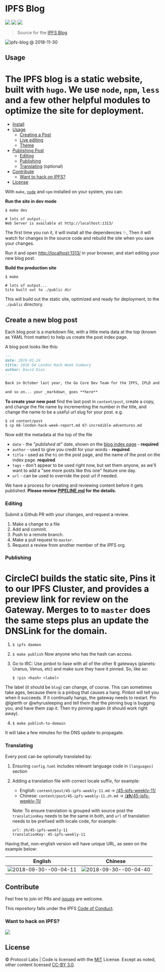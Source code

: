 # IPFS Blog

[![](https://img.shields.io/badge/made%20by-Protocol%20Labs-blue.svg?style=flat-square)](https://protocol.ai)
[![](https://img.shields.io/badge/project-IPFS-blue.svg?style=flat-square)](http://ipfs.io/)
[![](https://img.shields.io/badge/freenode-%23ipfs-blue.svg?style=flat-square)](http://webchat.freenode.net/?channels=%23ipfs)

> Source for the [IPFS Blog](https://blog.ipfs.io)

![ipfs-blog @ 2018-11-30](https://ipfs.io/ipfs/QmYxumHGuNdu8rAwcw6kgc2UU1buJxv7V7uFs17tBx9w3W/ipfs-blog.png)

## Usage

The IPFS blog is a static website, built with `hugo`. We use `node`, `npm`, `less` and a few other helpful modules to optimize the site for deployment.
=======
- [Install](#install)
- [Usage](#usage)
  - [Creating a Post](#creating-a-post)
  - [Live editing](#live-editing)
  - [Theme](#theme)
- [Publishing Post](#publishing-post)
  - [Editing](#editing)
  - [Publishing](#publishing)
  - [Translating](#translating) (optional)
- [Contribute](#contribute)
  - [Want to hack on IPFS?](#want-to-hack-on-ipfs)
- [License](#license)

With `make`, [`node`](http://nodejs.org) and `npm` installed on your system, you can:

**Run the site in dev mode**

```console
$ make dev

# lots of output...
Web Server is available at http://localhost:1313/
```

The first time you run it, it will install all the dependencies ✨, Then it will watch for changes in the source code and rebuild the site when you save your changes.

Run it and open <http://localhost:1313/> in your browser, and start editing your new blog post.

**Build the production site**

```console
$ make

# lots of output...
Site built out to ./public dir
```

This will build out the static site, optimized and ready for deployment, to the `./public` directory.

## Create a new blog post

Each blog post is a markdown file, with a little meta data at the top (known as YAML front matter) to help us create the post index page.

A blog post looks like this:

```markdown
---
date: 2019-01-24
title: 2018 Q4 London Hack Week Summary
author: David Dias
---

Back in October last year, the Go Core Dev Team for the IPFS, IPLD and libp2p projects spent some quality time together

and so on... your _markdown_ goes **here**
```

**To create your new post** find the last post in `content/post`, create a copy, and change the file name by incrementing the number in the title, and change the name to be a useful url slug for your post. e.g.

```console
$ cd content/post
$ cp 66-london-hack-week-report.md 67-incredible-adventures.md
```

Now edit the metadata at the top of the file

- `date` - the "_published at_" date, shown on the [blog index page](https://blog.ipfs.io) - **required**
- `author` - used to give you credit for your words - **required**
- `title` - used as the `h1` on the post page, and the name of the post on the index page. **required**
- `tags` - don't appear to be used right now, but set them anyone, as we'll want to add a "see more posts like this one" feature one day.
- `url` - can be used to override the post url if needed.

We have a process for creating and reviewing content before it gets published. **Please review [PIPELINE.md](./PIPELINE.md) for the details.**

### Editing

Submit a Github PR with your changes, and request a review.

1. Make a change to a file
2. Add and commit.
3. Push to a remote branch.
4. Make a pull request to `master`.
5. Request a review from another member of the IPFS org.

### Publishing

CircleCI builds the static site, Pins it to our IPFS Cluster, and provides a preview link for review on the Gateway. Merges to to `master` does the same steps plus an update the DNSLink for the domain.
=======
1. `$ ipfs daemon`
2. `$ make publish`
   Now anyone who has the hash can access.
3. Go to IRC: Use pinbot to liase with all of the other 8 gateways (planets: Uranus, Venus, etc) and make sure they have it pinned. So, like so:

      `$ !pin <hash> <label>`

  The label (it should be `blog`) can change, of course. This can sometimes take ages, because there is a pinbug that causes a hang. Pinbot will tell you when it succeeds. If it continually hangs, the gateway needs to restart. Pin @lgierth or @whyrusleeping and tell them that the pinning bug is bugging you, and have them zap it. Then try pinning again (it should work right away).

4. `$ make publish-to-domain`

It will take a few minutes for the DNS update to propagate.

### Translating

Every post can be optionally translated by:

1. Ensuring `config.toml` includes relevant language code in `[languages]` section
2. Adding a translation file with correct locale suffix, for example:
	- English: `content/post/45-ipfs-weekly-11.md` → [/45-ipfs-weekly-11/](https://ipfs.io/ipfs/QmfEW4q4Z1G46m4rNhsYFHSsZumVX264dXQpUpRJ8hgczk/45-ipfs-weekly-11/)
	- Chinese: `content/post/45-ipfs-weekly-11.zh.md` → [/**zh**/45-ipfs-weekly-11/](https://ipfs.io/ipfs/QmfEW4q4Z1G46m4rNhsYFHSsZumVX264dXQpUpRJ8hgczk/zh/45-ipfs-weekly-11/)

	Note: To ensure translation is grouped with source post the `translationKey` needs to be the same in both, and `url` of translation needs to be prefixed with locale code, for example:
	```
	url: zh/45-ipfs-weekly-11
	translationKey: 45-ipfs-weekly-11
	```

Having that, non-english version will have unique URL, as seen on the example below:

| English | Chinese |
| ---- | ---- |
|  ![2018-09-30--00-04-11](https://user-images.githubusercontent.com/157609/46250892-c236ed80-c444-11e8-8099-a5d8fd320fa2.png) | ![2018-09-30--00-04-40](https://user-images.githubusercontent.com/157609/46250891-c236ed80-c444-11e8-9303-669ca3f8342d.png) |


## Contribute

Feel free to join in! PRs and [issues](https://github.com/ipfs/blog/issues) are welcome.

This repository falls under the IPFS [Code of Conduct](https://github.com/ipfs/community/blob/master/code-of-conduct.md).

### Want to hack on IPFS?

[![](https://cdn.rawgit.com/jbenet/contribute-ipfs-gif/master/img/contribute.gif)](https://github.com/ipfs/community/blob/master/contributing.md)

## License

© Protocol Labs | Code is licensed with the [MIT](LICENSE) License. Except as noted, other content licensed [CC-BY 3.0](https://creativecommons.org/licenses/by/3.0/us/).
